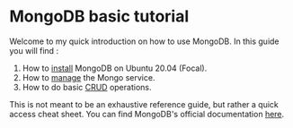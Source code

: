 # MongoDB basic tutorial

Welcome to my quick introduction on how to use MongoDB. In this guide you will find :

1. How to [install](install.md) MongoDB on Ubuntu 20.04 (Focal).
1. How to [manage](manage.md) the Mongo service.
1. How to do basic [CRUD](./CRUD.md) operations.

This is not meant to be an exhaustive reference guide, but rather a quick access cheat sheet. You can find MongoDB's official documentation [here](https://docs.mongodb.com/manual/).

